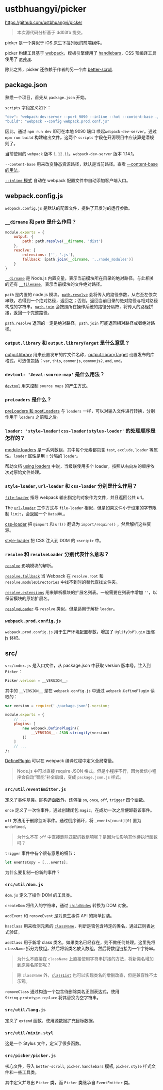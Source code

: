 # ustbhuangyi/picker

https://github.com/ustbhuangyi/picker

> 本次源代码分析基于 dd03fb 提交。

picker 是一个类似于 iOS 原生下拉列表的前端组件。

picker 构建工具基于 [webpack](https://webpack.js.org)，模板引擎使用了 [handlebars](https://github.com/wycats/handlebars.js/)，CSS 预编译工具使用了 [stylus](http://stylus-lang.com/).

除此之外，picker 还依赖于作者的另一个库 [better-scroll](https://github.com/ustbhuangyi/better-scroll).

## package.json

熟悉一个项目，首先从 `package.json` 开始。

`scripts` 字段定义如下：

```js
"dev": "webpack-dev-server --port 9090 --inline --hot --content-base ./demo --host 0.0.0.0",
"build": "webpack --config webpack.prod.conf.js"
```

因此，通过 `npm run dev` 即可在本地 9090 端口 唤起`webpack-dev-server`。通过 `npm run build` 构建输出文件。这两个 `scripts` 字段在开源项目中应该算是潜规则了。

当前使用的 `webpack` 版本 `1.12.11`，`webpack-dev-server` 版本 1.14.1。

`--content-base` 用来改变静态资源路径，默认是当前路径。查看 [--content-base 的用法](https://webpack.github.io/docs/webpack-dev-server.html#content-base)。

[`--inline` 模式](https://webpack.github.io/docs/webpack-dev-server.html#inline-mode) 自动在 webpack 配置文件中自动添加客户端入口。

## webpack.config.js

`webpack.config.js` 是默认的配置文件，提供了开发时的运行参数。

### `__dirname` 和 `path` 是什么作用？

```js
module.exports = {
    output: {
        path: path.resolve(__dirname, 'dist')
    },
    resolve: {
        extensions: ['', '.js'],
        fallback: [path.join(__dirname, '../node_modules')]
    }
}
```

[`__dirname`](https://nodejs.org/api/globals.html#globals_dirname) 是 Node.js 内置变量，表示当前模块所在目录的绝对路径。与此相关的还有 [`__filename`](https://nodejs.org/api/globals.html#globals_filename)，表示当前模块的文件绝对路径。

`path` 是内置的 node.js 模块。[`path.resolve`](https://nodejs.org/api/path.html#path_path_resolve_paths) 会将传入的路径参数，从右至左依次串联，若得到一个绝对路径，返回之；否则，返回当前目录的绝对路径与相对路径构成的字符串。[`path.join`](https://nodejs.org/api/path.html#path_path_join_paths) 会按照所在操作系统的路径分隔符，将传入的路径拼接，返回一个完整路径。

`path.resolve` 返回的一定是绝对路径，`path.join` 可能返回相对路径或者绝对路径。

### `output.library` 和 `output.libraryTarget` 是什么意思？

[output.library](https://webpack.github.io/docs/configuration.html#output-library) 用来设置发布的库文件名称，[output.libraryTarget](https://webpack.github.io/docs/configuration.html#output-librarytarget) 设置发布的库格式，可选值包括：`var`, `this`, `commonjs`, `commonjs2`, `amd`, `umd`。

### `devtool: '#eval-source-map'` 是什么用法？

[`devtool`](https://webpack.js.org/configuration/devtool/) 用来控制 `source maps` 的产生方式。

### `preLoaders` 是什么？

[preLoaders 和 postLoaders](https://webpack.github.io/docs/configuration.html#module-preloaders-module-postloaders) 与 `loaders` 一样，可以对输入文件进行转换，分别作用于 `loaders` 之前和之后。

### `loader: 'style-loader!css-loader!stylus-loader'` 的处理顺序是怎样的？

[module.loaders](https://webpack.github.io/docs/configuration.html#module-loaders) 是一系列数组，其中每个元素都包含 `test`, `exclude`, `loader` 等属性。`loader` 属性是用 `!` 分隔的 `loader`。

帮助文档 [using loaders](https://webpack.github.io/docs/using-loaders.html) 中说，当级联使用多个 loader，按照从右向左的顺序依次对原始文件处理。

### `style-loader`, `url-loader` 和 `css-loader` 分别是什么作用？

[`file-loader`](https://github.com/webpack-contrib/file-loader) 指导 webpack 输出指定的对象作为文件，并且返回公共 url。

The [`url-loader`](https://github.com/webpack-contrib/url-loader) 工作方式与 `file-loader` 相似，但是如果文件小于设定的字节限制 `limit`，会返回一个 `DataURL`。

[css-loader](https://github.com/webpack-contrib/css-loader) 把 `@import` 和 `url()` 翻译为 `import/require()` ，然后解析这些资源。

[style-loader](https://github.com/webpack-contrib/style-loader) 把 CSS 注入到 DOM 的  `<script>` 中。

### `resolve` 和 `resolveLoader` 分别代表什么意思？

[`resolve`](https://webpack.github.io/docs/configuration.html#resolve) 影响模块的解析。

[`resolve.fallback`](https://webpack.github.io/docs/configuration.html#resolve-fallback) 当 Webpack 在 `resolve.root` 和 `resolve.moduleDirectories` 中找不到时的替代查找文件夹。

[`resolve.extensions`](https://webpack.github.io/docs/configuration.html#resolve-extensions) 用来解析模块的扩展名列表。一般需要在列表中增加 `''`，以保留模块的原始扩展名。

[`resolveLoader`](https://webpack.github.io/docs/configuration.html#resolveloader) 与 `resolve` 类似，但是适用于解析 `loader`。

### `webpack.prod.config.js`

`webpack.prod.config.js` 用于生产环境配置参数，增加了 `UglifyJsPlugin` 压缩 js 体积。

## src/

`src/index.js` 是入口文件，从 package.json 中获取 version 版本号，注入到 `Picker`：

```js
Picker.verison = __VERSION__;
```

其中的 `__VERSION__` 是在 `webpack.config.js` 中通过 `webpack.DefinePlugin` 读取的：

```js
var version = require('./package.json').version;

module.exports = {
    // ...
    plugins: [
        new webpack.DefinePlugin({
            __VERSION__: JSON.stringify(version)
        })
    ]
    // ...
};
```

[DefinePlugin](http://webpack.github.io/docs/list-of-plugins.html#defineplugin) 可以在 webpack 编译过程中定义全局常量。

> Node.js 中可以直接 require JSON 格式。但是小程序不行，因为微信小程序会自动“智能”补全后缀，变成 `package.json.js` 样式。

### `src/util/eventEmitter.js` 

定义了事件基类。除构造函数外，还包括 `on`, `once`, `off`, `trigger` 四个函数。

`once` 定义了一次性事件，通过创建闭包 `magic`，在成功一次之后便卸载该事件。

`off` 方法用于删除监听事件。通过倒序循环，将 `_events[count][0]` 置为 `undefined`。

> 为什么不在 `off` 中直接删除匹配的数组项呢？是因为怕影响其他待执行函数吗？

`trigger` 事件中有个很有意思的细节：

```js
let eventsCopy = [...events];
```

为什么要复制一份新的事件？

### `src/util/dom.js`

`dom.js` 定义了操作 DOM 的工具类。

`createDom` 将传入的字符串，通过 [`childNodes`](https://developer.mozilla.org/en-US/docs/Web/API/Node/childNodes) 转换为 DOM 对象。

`addEvent` 和 `removeEvent` 是对原生事件 API 的简单封装。

`hasClass` 用来检测元素的 [`className`](https://developer.mozilla.org/en-US/docs/Web/API/Element/className)，判断是否包含特定的类名，通过正则表达式验证。

`addClass` 用于新增 class 类名，如果类名已经存在，则不做任何处理。这里先将 `className` 拆分为数组，然后将新类名放入数组，然后将数组链接为一个字符串。

> 为什么不直接在 `className` 上直接使用字符串拼接的方法，将新类名增加到原类名尾部呢？

> 除 `className` 外，[`classList`](https://developer.mozilla.org/en-US/docs/Web/API/Element/classList) 也可以实现类名的增删改查，但是兼容性不太乐观。

`removeClass` 通过构造一个包含待删除类名正则表达式，使用 `String.prototype.replace` 将其替换为空字符串。

### `src/util/lang.js`

定义了 `extend` 函数，使用源数据扩充目标数据。

### `src/util/mixin.styl`

这是一个 Stylus 文件，定义了很多函数。

### `src/picker/picker.js`

核心文件，导入 `better-scroll`, `picker.handlebars` 模板, `picker.style` 样式文件和一些工具类。

其中定义并导出 `Picker` 类，而 `Picker` 类继承自 `EventEmitter` 类。